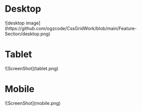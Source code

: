 <h1>Desktop</h1>
![desktop image](https://github.com/ogzcode/CssGridWork/blob/main/Feature-Section/desktop.png)
<h1>Tablet</h1>
![ScreenShot](tablet.png)
<h1>Mobile</h1>
![ScreenShot](mobile.png)

